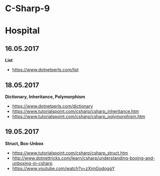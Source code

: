 # C-Sharp-9
# Hospital

## 16.05.2017

**List**

- https://www.dotnetperls.com/list
 
## 18.05.2017

 **Dictionary, Inheritance, Polymorphism**
 
- https://www.dotnetperls.com/dictionary
- https://www.tutorialspoint.com/csharp/csharp_inheritance.htm
- https://www.tutorialspoint.com/csharp/csharp_polymorphism.htm
 
## 19.05.2017
 
**Struct, Box-Unbox**

- https://www.tutorialspoint.com/csharp/csharp_struct.htm
- http://www.dotnettricks.com/learn/csharp/understanding-boxing-and-unboxing-in-csharp
- https://www.youtube.com/watch?v=zXjmGodoggY